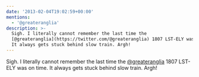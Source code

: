 ```yaml
---
date: '2013-02-04T19:02:59+00:00'
mentions:
  - '@greateranglia'
description: >-
  Sigh. I literally cannot remember the last time the
  [@greateranglia](https://twitter.com/@greateranglia) 1807 LST-ELY was on time.
  It always gets stuck behind slow train. Argh!
---
```

Sigh. I literally cannot remember the last time the [@greateranglia](https://twitter.com/@greateranglia) 1807 LST-ELY was on time. It always gets stuck behind slow train. Argh!
